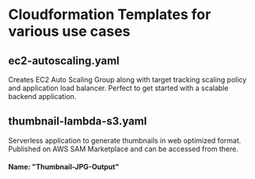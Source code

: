 
# Cloudformation Templates for various use cases

## ec2-autoscaling.yaml
Creates EC2 Auto Scaling Group along with target tracking scaling policy and application load balancer. Perfect to get started with a scalable backend application.

## thumbnail-lambda-s3.yaml 
Serverless application to generate thumbnails in web optimized format. Published on AWS SAM Marketplace and can be accessed from there. 
#### Name: "Thumbnail-JPG-Output"
